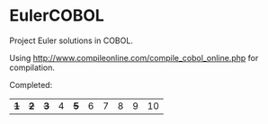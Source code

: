 EulerCOBOL
==========

Project Euler solutions in COBOL.

Using http://www.compileonline.com/compile_cobol_online.php for compilation.

Completed:

<table>
  <tr>
    <td><b><del>1</del></b></td>
    <td><b><del>2</del></b></td>
    <td><b><del>3</del></b></td>
    <td>4</td>
    <td><b><del>5</del></b></td>
    <td>6</td>
    <td>7</td>
    <td>8</td>
    <td>9</td>
    <td>10</td>
  </tr>
</table>
